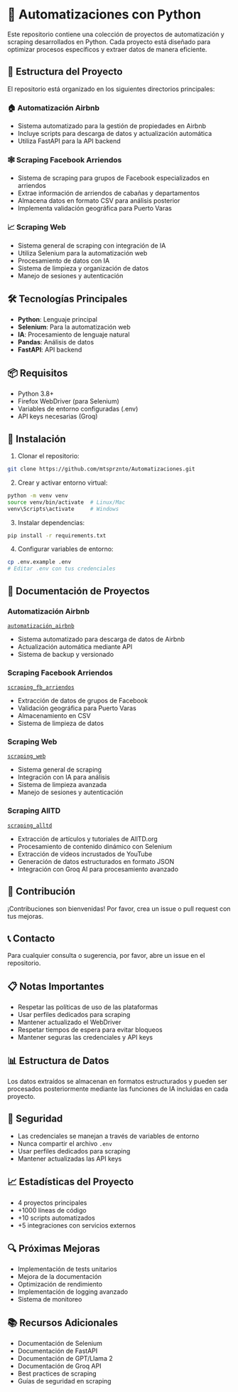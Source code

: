 # 🚀 Automatizaciones con Python

Este repositorio contiene una colección de proyectos de automatización y scraping desarrollados en Python. Cada proyecto está diseñado para optimizar procesos específicos y extraer datos de manera eficiente.

## 📁 Estructura del Proyecto

El repositorio está organizado en los siguientes directorios principales:

### 🏠 Automatización Airbnb
- Sistema automatizado para la gestión de propiedades en Airbnb
- Incluye scripts para descarga de datos y actualización automática
- Utiliza FastAPI para la API backend

### 🕸️ Scraping Facebook Arriendos
- Sistema de scraping para grupos de Facebook especializados en arriendos
- Extrae información de arriendos de cabañas y departamentos
- Almacena datos en formato CSV para análisis posterior
- Implementa validación geográfica para Puerto Varas

### 📈 Scraping Web
- Sistema general de scraping con integración de IA
- Utiliza Selenium para la automatización web
- Procesamiento de datos con IA
- Sistema de limpieza y organización de datos
- Manejo de sesiones y autenticación

## 🛠️ Tecnologías Principales

- **Python**: Lenguaje principal
- **Selenium**: Para la automatización web
- **IA**: Procesamiento de lenguaje natural
- **Pandas**: Análisis de datos
- **FastAPI**: API backend

## 📦 Requisitos

- Python 3.8+
- Firefox WebDriver (para Selenium)
- Variables de entorno configuradas (.env)
- API keys necesarias (Groq)

## 🚀 Instalación

1. Clonar el repositorio:
```bash
git clone https://github.com/mtsprznto/Automatizaciones.git
```

2. Crear y activar entorno virtual:
```bash
python -m venv venv
source venv/bin/activate  # Linux/Mac
venv\Scripts\activate     # Windows
```

3. Instalar dependencias:
```bash
pip install -r requirements.txt
```

4. Configurar variables de entorno:
```bash
cp .env.example .env
# Editar .env con tus credenciales
```

## 📝 Documentación de Proyectos

### Automatización Airbnb


[`automatización_airbnb`](https://github.com/mtsprznto/Automatizaciones/tree/main/automatizacion_airbnb)

- Sistema automatizado para descarga de datos de Airbnb
- Actualización automática mediante API
- Sistema de backup y versionado

### Scraping Facebook Arriendos

[`scraping_fb_arriendos`](https://github.com/mtsprznto/Automatizaciones/tree/main/scraping_fb_arriendos)



- Extracción de datos de grupos de Facebook
- Validación geográfica para Puerto Varas
- Almacenamiento en CSV
- Sistema de limpieza de datos

### Scraping Web

[`scraping_web`](https://github.com/mtsprznto/Automatizaciones/tree/main/scraping_web)

- Sistema general de scraping
- Integración con IA para análisis
- Sistema de limpieza avanzada
- Manejo de sesiones y autenticación

### Scraping AllTD

[`scraping_alltd`](https://github.com/mtsprznto/Automatizaciones/tree/main/scraping_alltd)

- Extracción de artículos y tutoriales de AllTD.org
- Procesamiento de contenido dinámico con Selenium
- Extracción de vídeos incrustados de YouTube
- Generación de datos estructurados en formato JSON
- Integración con Groq AI para procesamiento avanzado

## 🤝 Contribución
¡Contribuciones son bienvenidas! Por favor, crea un issue o pull request con tus mejoras.

## 📞 Contacto
Para cualquier consulta o sugerencia, por favor, abre un issue en el repositorio.

## 📋 Notas Importantes
- Respetar las políticas de uso de las plataformas
- Usar perfiles dedicados para scraping
- Mantener actualizado el WebDriver
- Respetar tiempos de espera para evitar bloqueos
- Mantener seguras las credenciales y API keys

## 📊 Estructura de Datos
Los datos extraídos se almacenan en formatos estructurados y pueden ser procesados posteriormente mediante las funciones de IA incluidas en cada proyecto.

## 🔐 Seguridad
- Las credenciales se manejan a través de variables de entorno
- Nunca compartir el archivo `.env`
- Usar perfiles dedicados para scraping
- Mantener actualizadas las API keys

## 📈 Estadísticas del Proyecto
- 4 proyectos principales
- +1000 líneas de código
- +10 scripts automatizados
- +5 integraciones con servicios externos

## 🔍 Próximas Mejoras
- Implementación de tests unitarios
- Mejora de la documentación
- Optimización de rendimiento
- Implementación de logging avanzado
- Sistema de monitoreo

## 📚 Recursos Adicionales
- Documentación de Selenium
- Documentación de FastAPI
- Documentación de GPT/Llama 2
- Documentación de Groq API
- Best practices de scraping
- Guías de seguridad en scraping



